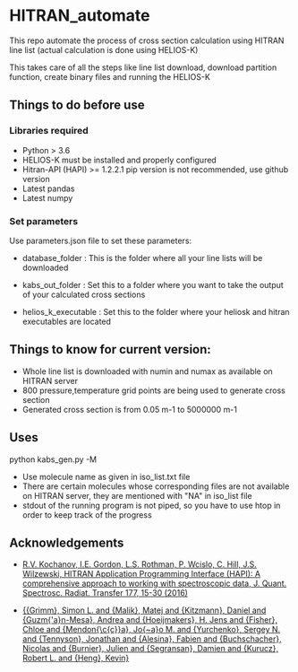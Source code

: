 
# HITRAN_automate

This repo automate the process of cross section calculation using HITRAN line list (actual calculation is done using HELIOS-K)

This takes care of all the steps like line list download, download partition function, create binary files and running the HELIOS-K





## Things to do before use

### Libraries required
 - Python > 3.6
 - HELIOS-K must be installed and properly configured
 - Hitran-API (HAPI) >= 1.2.2.1 pip version is not recommended, use github version
 - Latest pandas
 - Latest numpy


### Set parameters
Use parameters.json file to set these parameters:
- database_folder : This is the folder where all your line lists will be downloaded
- kabs_out_folder : Set this to a folder where you want to take the output of your calculated cross sections

- helios_k_executable : Set this to the folder where your heliosk and hitran executables are located

## Things to know for current version:
- Whole line list is downloaded with numin and numax as available on HITRAN server
- 800 pressure,temperature grid points are being used to generate cross section
- Generated cross section is from 0.05 m-1 to 5000000 m-1


## Uses

python kabs_gen.py -M <molecule>

- Use molecule name as given in iso_list.txt file
- There are certain molecules whose corresponding files are not available on HITRAN server, they are mentioned with "NA" in iso_list file
- stdout of the running program is not piped, so you have to use htop in order to keep track of the progress
## Acknowledgements

 - [R.V. Kochanov, I.E. Gordon, L.S. Rothman, P. Wcislo, C. Hill, J.S. Wilzewski, HITRAN Application Programming Interface (HAPI): A comprehensive approach to working with spectroscopic data, J. Quant. Spectrosc. Radiat. Transfer 177, 15-30 (2016)](https://linkinghub.elsevier.com/retrieve/pii/S0022407315302466)
 

- [{{Grimm}, Simon L. and {Malik}, Matej and {Kitzmann}, Daniel and {Guzm{\'a}n-Mesa}, Andrea and {Hoeijmakers}, H. Jens and {Fisher}, Chloe and {Mendon{\c{c}}a}, Jo{\~a}o M. and {Yurchenko}, Sergey N. and {Tennyson}, Jonathan and {Alesina}, Fabien and {Buchschacher}, Nicolas and {Burnier}, Julien and {Segransan}, Damien and {Kurucz}, Robert L. and {Heng}, Kevin}](https://ui.adsabs.harvard.edu/abs/2021ApJS..253...30G)